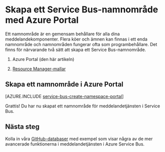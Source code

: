 <properties
    pageTitle="Skapa ett Service Bus-namnområde med Azure Portal | Microsoft Azure"
    description="För att komma igång med Service Bus, behöver du ett namnområde. Så här skapar du ett med hjälp av Azure Portal."
    services="service-bus"
    documentationCenter=".net"
    authors="jtaubensee"
    manager="timlt"
    editor=""/>

<tags
    ms.service="service-bus"
    ms.devlang="tbd"
    ms.topic="get-started-article"
    ms.tgt_pltfrm="dotnet"
    ms.workload="na"
    ms.date="08/22/2016"
    ms.author="jotaub"/>

# Skapa ett Service Bus-namnområde med Azure Portal

Ett namnområde är en gemensam behållare för alla dina meddelandekomponenter. Flera köer och ämnen kan finnas i ett enda namnområde och namnområden fungerar ofta som programbehållare. Det finns för närvarande två sätt att skapa ett Service Bus-namnområde.

1.  Azure Portal (den här artikeln)

2.  [Resource Manager-mallar][create-namespace-using-arm]

## Skapa ett namnområde i Azure Portal

[AZURE.INCLUDE [service-bus-create-namespace-portal](../../includes/service-bus-create-namespace-portal.md)]

Grattis! Du har nu skapat ett namnområde för meddelandetjänsten i Service Bus.

## Nästa steg

Kolla in våra [GitHub-databaser](https://github.com/Azure-Samples/azure-servicebus-messaging-samples][github-samples) med exempel som visar några av de mer avancerade funktionerna i meddelandetjänsten i Azure Service Bus.

[create-namespace-using-arm]: ./service-bus-resource-manager-overview.md
[github-samples]: https://github.com/Azure-Samples/azure-servicebus-messaging-samples


<!--HONumber=sep16_HO1-->


